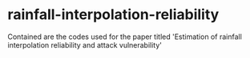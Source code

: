 # rainfall-interpolation-reliability
Contained are the codes used for the paper titled 'Estimation of rainfall interpolation reliability and attack vulnerability'
